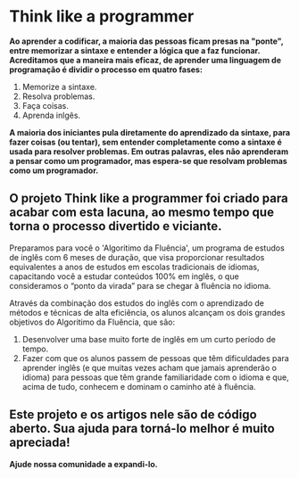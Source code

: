 # Think like a programmer

**Ao aprender a codificar, a maioria das pessoas ficam presas na "ponte", entre memorizar a sintaxe e entender a lógica que a faz funcionar. Acreditamos que a maneira mais eficaz, de aprender uma linguagem de programação é dividir o processo em quatro fases:**

1. Memorize a sintaxe.
2. Resolva problemas.
3. Faça coisas.
4. Aprenda inlgês.

**A maioria dos iniciantes pula diretamente do aprendizado da sintaxe, para fazer coisas (ou tentar), sem entender completamente como a sintaxe é usada para resolver problemas. Em outras palavras, eles não aprenderam a pensar como um programador, mas espera-se que resolvam problemas como um programador.**

## O projeto Think like a programmer foi criado para acabar com esta lacuna, ao mesmo tempo que torna o processo divertido e viciante.

Preparamos para você o 'Algoritimo da Fluência', um programa de estudos de inglês com 6 meses de duração, que visa proporcionar 
resultados equivalentes a anos de estudos em escolas tradicionais de idiomas, capacitando você a estudar conteúdos 100% em inglês,
o que consideramos o “ponto da virada” para se chegar à fluência no idioma.

Através da combinação dos estudos do inglês com o aprendizado de métodos e técnicas de alta eficiência, os alunos alcançam os dois grandes objetivos do Algoritimo da Fluência, que são: 

1. Desenvolver uma base muito forte de inglês em um curto período de tempo. 
2. Fazer com que os alunos passem de pessoas que têm dificuldades para aprender inglês (e que muitas vezes acham que jamais aprenderão o idioma) para pessoas que têm grande familiaridade com o idioma e que, acima de tudo, conhecem e dominam o caminho até à fluência.

## Este projeto e os artigos nele são de código aberto. Sua ajuda para torná-lo melhor é muito apreciada!

**Ajude nossa comunidade a expandi-lo.**

